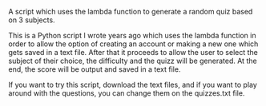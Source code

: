 A script which uses the lambda function to generate a random quiz based on 3 subjects.

This is a Python script I wrote years ago which uses the lambda function in order to allow the option of creating an account or making a new one which gets saved in a text file.
After that it proceeds to allow the user to select the subject of their choice, the difficulty and the quizz will be generated. At the end, the score will be output and saved in a text file.

If you want to try this script, download the text files, and if you want to play around with the questions, you can change them on the quizzes.txt file. 

